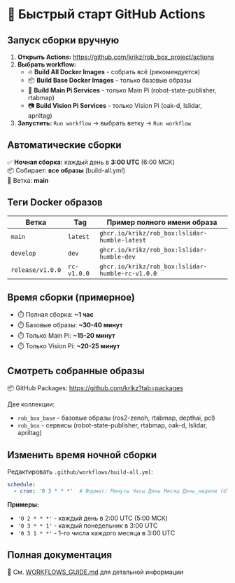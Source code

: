 # 🚀 Быстрый старт GitHub Actions

## Запуск сборки вручную

1. **Открыть Actions:** https://github.com/krikz/rob_box_project/actions
2. **Выбрать workflow:**
   - 🔥 **Build All Docker Images** - собрать всё (рекомендуется)
   - 📦 **Build Base Docker Images** - только базовые образы
   - 🤖 **Build Main Pi Services** - только Main Pi (robot-state-publisher, rtabmap)
   - 📷 **Build Vision Pi Services** - только Vision Pi (oak-d, lslidar, apriltag)
3. **Запустить:** `Run workflow` → выбрать ветку → `Run workflow`

## Автоматические сборки

✅ **Ночная сборка:** каждый день в **3:00 UTC** (6:00 МСК)  
📦 Собирает: **все образы** (build-all.yml)  
🌿 Ветка: **main**

## Теги Docker образов

| Ветка | Tag | Пример полного имени образа |
|-------|-----|------------------------------|
| `main` | `latest` | `ghcr.io/krikz/rob_box:lslidar-humble-latest` |
| `develop` | `dev` | `ghcr.io/krikz/rob_box:lslidar-humble-dev` |
| `release/v1.0.0` | `rc-v1.0.0` | `ghcr.io/krikz/rob_box:lslidar-humble-rc-v1.0.0` |

## Время сборки (примерное)

- ⏱️ Полная сборка: **~1 час**
- ⏱️ Базовые образы: **~30-40 минут**
- ⏱️ Только Main Pi: **~15-20 минут**
- ⏱️ Только Vision Pi: **~20-25 минут**

## Смотреть собранные образы

📦 GitHub Packages: https://github.com/krikz?tab=packages

Две коллекции:
- `rob_box_base` - базовые образы (ros2-zenoh, rtabmap, depthai, pcl)
- `rob_box` - сервисы (robot-state-publisher, rtabmap, oak-d, lslidar, apriltag)

## Изменить время ночной сборки

Редактировать `.github/workflows/build-all.yml`:

```yaml
schedule:
  - cron: '0 3 * * *'  # Формат: Минуты Часы День Месяц День_недели (UTC)
```

**Примеры:**
- `'0 2 * * *'` - каждый день в 2:00 UTC (5:00 МСК)
- `'0 3 * * 1'` - каждый понедельник в 3:00 UTC  
- `'0 3 1 * *'` - 1-го числа каждого месяца в 3:00 UTC

## Полная документация

📖 См. [WORKFLOWS_GUIDE.md](./README.md) для детальной информации
